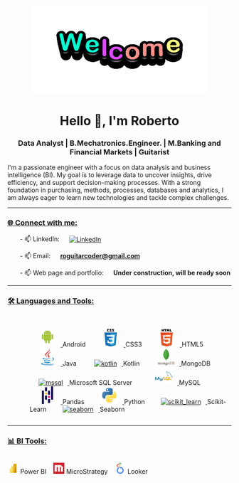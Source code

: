 <p align="center" style="margin-bottom: 0;">
  <img src="https://github.com/RobGSmx/RobGSmx/blob/main/IMG/Welcomegif.gif?raw=true" alt="Welcome GIF" width="400px" height="200px" style="margin-bottom: -0px;">
</p> 

<h1 align="center">Hello 👋, I'm Roberto</h1> <h3 align="center">Data Analyst | B.Mechatronics.Engineer. | M.Banking and Financial Markets | Guitarist</h3> <p align="left"> I'm a passionate engineer with a focus on data analysis and business intelligence (BI). My goal is to leverage data to uncover insights, drive efficiency, and support decision-making processes. With a strong foundation in purchasing, methods, processes, databases and analytics, I am always eager to learn new technologies and tackle complex challenges. </p>

--------------------------------------------------------------------------------------------------
<ins>
<h3 align="left">🌐 Connect with me:</h3>
</ins>

&emsp;&emsp;- 📫 LinkedIn: &emsp;
  <a href="https://www.linkedin.com/in/roberto-garcia-santin/" target="blank">
    <img align="center" src="https://raw.githubusercontent.com/rahuldkjain/github-profile-readme-generator/master/src/images/icons/Social/linked-in-alt.svg" alt="LinkedIn" height="20" width="20" />
  </a>

&emsp;&emsp;- 📫 Email: &emsp; **roguitarcoder@gmail.com**

&emsp;&emsp;- 📫 Web page and portfolio: &emsp; **Under construction, will be ready soon**

--------------------------------------------------------------------------------------------------
<ins>
<h3 align="left">🛠️ Languages and Tools:</h3>
</ins>
<br>
<div style="padding-left: 40px; margin-left: 10px;">
  <p align="left" style="display: inline-block;"> 
    <a href="https://developer.android.com" target="_blank" rel="noreferrer"> 
      <img src="https://raw.githubusercontent.com/devicons/devicon/master/icons/android/android-original-wordmark.svg" alt="android" width="40" height="40" style="margin-left: 20px; margin-right: 10px;" /> 
    </a> Android   
    <a href="https://www.w3schools.com/css/" target="_blank" rel="noreferrer"> 
      <img src="https://raw.githubusercontent.com/devicons/devicon/master/icons/css3/css3-original-wordmark.svg" alt="css3" width="40" height="40" style="margin-left: 20px; margin-right: 10px;" /> 
    </a> CSS3   
    <a href="https://www.w3.org/html/" target="_blank" rel="noreferrer"> 
      <img src="https://raw.githubusercontent.com/devicons/devicon/master/icons/html5/html5-original-wordmark.svg" alt="html5" width="40" height="40" style="margin-left: 20px; margin-right: 10px;" /> 
    </a> HTML5   
    <a href="https://www.java.com" target="_blank" rel="noreferrer"> 
      <img src="https://raw.githubusercontent.com/devicons/devicon/master/icons/java/java-original.svg" alt="java" width="40" height="40" style="margin-left: 20px; margin-right: 10px;" /> 
    </a> Java   &nbsp; 
    <a href="https://kotlinlang.org" target="_blank" rel="noreferrer"> 
      <img src="https://www.vectorlogo.zone/logos/kotlinlang/kotlinlang-icon.svg" alt="kotlin" width="40" height="40" style="margin-left: 20px; margin-right: 10px;" /> 
    </a> Kotlin   &nbsp;
    <a href="https://www.mongodb.com/" target="_blank" rel="noreferrer"> 
      <img src="https://raw.githubusercontent.com/devicons/devicon/master/icons/mongodb/mongodb-original-wordmark.svg" alt="mongodb" width="40" height="40" style="margin-left: 20px; margin-right: 10px;" /> 
    </a> MongoDB   
    <a href="https://www.microsoft.com/en-us/sql-server" target="_blank" rel="noreferrer"> 
      <img src="https://www.svgrepo.com/show/303229/microsoft-sql-server-logo.svg" alt="mssql" width="40" height="40" style="margin-left: 20px; margin-right: 10px;" /> 
    </a> Microsoft SQL Server  &nbsp; &nbsp; &nbsp;
    <a href="https://www.mysql.com/" target="_blank" rel="noreferrer"> 
      <img src="https://raw.githubusercontent.com/devicons/devicon/master/icons/mysql/mysql-original-wordmark.svg" alt="mysql" width="40" height="40" style="margin-left: 20px; margin-right: 10px;" /> 
    </a> MySQL   
    <a href="https://pandas.pydata.org/" target="_blank" rel="noreferrer"> 
      <img src="https://raw.githubusercontent.com/devicons/devicon/2ae2a900d2f041da66e950e4d48052658d850630/icons/pandas/pandas-original.svg" alt="pandas" width="40" height="40" style="margin-left: 20px; margin-right: 10px;" /> 
    </a> Pandas   
    <a href="https://www.python.org" target="_blank" rel="noreferrer"> 
      <img src="https://raw.githubusercontent.com/devicons/devicon/master/icons/python/python-original.svg" alt="python" width="40" height="40" style="margin-left: 20px; margin-right: 10px;" /> 
    </a> Python   
    <a href="https://scikit-learn.org/" target="_blank" rel="noreferrer"> 
      <img src="https://upload.wikimedia.org/wikipedia/commons/0/05/Scikit_learn_logo_small.svg" alt="scikit_learn" width="40" height="40" style="margin-left: 20px; margin-right: 10px;" /> 
    </a> Scikit-Learn   
    <a href="https://seaborn.pydata.org/" target="_blank" rel="noreferrer"> 
      <img src="https://seaborn.pydata.org/_images/logo-mark-lightbg.svg" alt="seaborn" width="40" height="40" style="margin-left: 20px; margin-right: 10px;" /> 
    </a> Seaborn
  </p>
</div>

--------------------------------------------------------------------------------------------------
<ins>
  <h3 align="left"> <b><u>📊 BI Tools:</u></b></h3>
</ins>

<br>
<a href="https://github.com/RobGSmx/RobGSmx/blob/main/IMG/powerbiicon.png"><img src="https://github.com/RobGSmx/RobGSmx/blob/main/IMG/powerbiicon.png" height="25"/></a> Power BI   
<a href="https://github.com/RobGSmx/RobGSmx/blob/main/IMG/microicon.png"><img src="https://github.com/RobGSmx/RobGSmx/blob/main/IMG/microicon.png" height="25"/></a> MicroStrategy   
<a href="https://github.com/RobGSmx/RobGSmx/blob/main/IMG/looker-icon.svg"><img src="https://github.com/RobGSmx/RobGSmx/blob/main/IMG/looker-icon.svg" height="25"/></a> Looker


